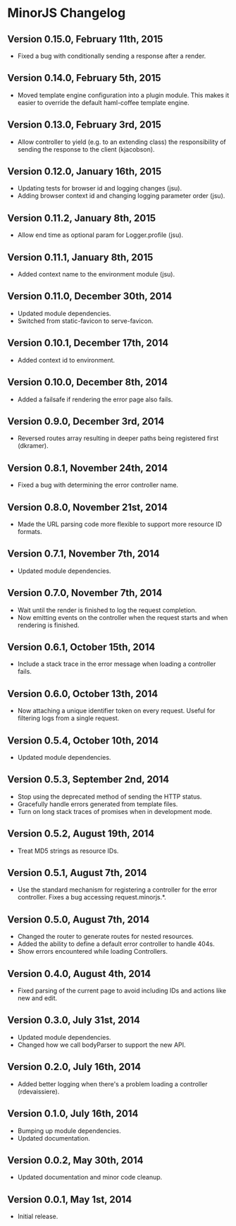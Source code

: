 # MinorJS Changelog

## Version 0.15.0, February 11th, 2015

* Fixed a bug with conditionally sending a response after a render.

## Version 0.14.0, February 5th, 2015

* Moved template engine configuration into a plugin module. This makes it easier to override the default haml-coffee template engine.

## Version 0.13.0, February 3rd, 2015

* Allow controller to yield (e.g. to an extending class) the responsibility of sending the response to the client (kjacobson).

## Version 0.12.0, January 16th, 2015

* Updating tests for browser id and logging changes (jsu).
* Adding browser context id and changing logging parameter order (jsu).

## Version 0.11.2, January 8th, 2015

* Allow end time as optional param for Logger.profile (jsu).

## Version 0.11.1, January 8th, 2015

* Added context name to the environment module (jsu).

## Version 0.11.0, December 30th, 2014

* Updated module dependencies.
* Switched from static-favicon to serve-favicon.

## Version 0.10.1, December 17th, 2014

* Added context id to environment.

## Version 0.10.0, December 8th, 2014

* Added a failsafe if rendering the error page also fails.

## Version 0.9.0, December 3rd, 2014

* Reversed routes array resulting in deeper paths being registered first (dkramer).

## Version 0.8.1, November 24th, 2014

* Fixed a bug with determining the error controller name.

## Version 0.8.0, November 21st, 2014

* Made the URL parsing code more flexible to support more resource ID formats.

## Version 0.7.1, November 7th, 2014

* Updated module dependencies.

## Version 0.7.0, November 7th, 2014

* Wait until the render is finished to log the request completion.
* Now emitting events on the controller when the request starts and when rendering is finished.

## Version 0.6.1, October 15th, 2014

* Include a stack trace in the error message when loading a controller fails.

## Version 0.6.0, October 13th, 2014

* Now attaching a unique identifier token on every request. Useful for filtering
  logs from a single request.

## Version 0.5.4, October 10th, 2014

* Updated module dependencies.

## Version 0.5.3, September 2nd, 2014

* Stop using the deprecated method of sending the HTTP status.
* Gracefully handle errors generated from template files.
* Turn on long stack traces of promises when in development mode.

## Version 0.5.2, August 19th, 2014

* Treat MD5 strings as resource IDs.

## Version 0.5.1, August 7th, 2014

* Use the standard mechanism for registering a controller for the error controller.
  Fixes a bug accessing request.minorjs.*.

## Version 0.5.0, August 7th, 2014

* Changed the router to generate routes for nested resources.
* Added the ability to define a default error controller to handle 404s.
* Show errors encountered while loading Controllers.

## Version 0.4.0, August 4th, 2014

* Fixed parsing of the current page to avoid including IDs and actions like new and edit.

## Version 0.3.0, July 31st, 2014

* Updated module dependencies.
* Changed how we call bodyParser to support the new API.

## Version 0.2.0, July 16th, 2014

* Added better logging when there's a problem loading a controller (rdevaissiere).

## Version 0.1.0, July 16th, 2014

* Bumping up module dependencies.
* Updated documentation.

## Version 0.0.2, May 30th, 2014

* Updated documentation and minor code cleanup.

## Version 0.0.1, May 1st, 2014

* Initial release.